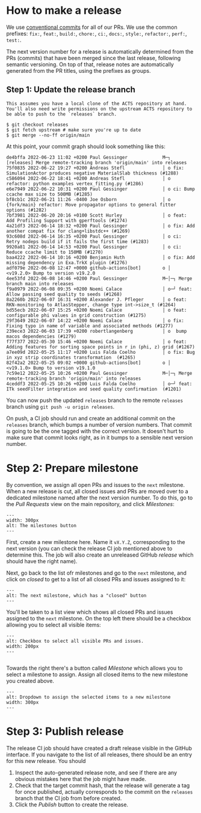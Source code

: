 # How to make a release

We use [conventional commits](https://www.conventionalcommits.org/en/v1.0.0/#summary) for all of our PRs. We use the common prefixes: `fix:`, `feat:`, `build:`, `chore:`, `ci:`, `docs:`, `style:`, `refactor:`, `perf:`, `test:`.

The next version number for a release is automatically determined from the PRs (commits) that have been merged since the last release, following semantic versioning. On top of that, release notes are automatically generated from the PR titles, using the prefixes as groups.

## Step 1: Update the release branch

```{note}
This assumes you have a local clone of the ACTS repository at hand.
You'll also need write permissions on the upstream ACTS repository to be able to push to the `releases` branch.
```


```console
$ git checkout releases
$ git fetch upstream # make sure you're up to date
$ git merge --no-ff origin/main
```

At this point, your commit graph should look something like this:

```
de4bffa 2022-06-23 11:02 +0200 Paul Gessinger             M─┐ [releases] Merge remote-tracking branch 'origin/main' into releases
75f0835 2022-06-22 19:27 +0200 Andreas Stefl              │ o fix: SimulationActor produces negative MaterialSlab thickness (#1288)
c586094 2022-06-22 18:41 +0200 Andreas Stefl              │ o refactor: python examples vertex_fitting.py (#1286)
e6e7949 2022-06-22 10:31 +0200 Paul Gessinger             │ o ci: Bump ccache max size to 500MB (#1285)
bf8cb1c 2022-06-21 11:26 -0400 Joe Osborn                 │ o {fork/main} refactor: Move propagator options to general fitter options (#1282)
7bf3981 2022-06-20 20:16 +0100 Scott Hurley               │ o feat: Add Profiling Support with gperftools (#1274)
4a21df3 2022-06-14 18:32 +0200 Paul Gessinger             │ o fix: Add another compat fix for clang+libstdc++ (#1269)
93c608d 2022-06-14 16:35 +0200 Paul Gessinger             │ o ci: Retry nodeps build if it fails the first time (#1283)
9920a81 2022-06-14 14:53 +0200 Paul Gessinger             │ o ci: Reduce ccache limit to 150MB (#1270)
baa4222 2022-06-14 10:16 +0200 Benjamin Huth              │ o fix: Add missing dependency in Exa.TrkX plugin (#1276)
adf079e 2022-06-08 12:47 +0000 github-actions[bot]        o │ <v19.2.0> Bump to version v19.2.0
4ee53fd 2022-06-08 14:46 +0200 Paul Gessinger             M─│─┐ Merge branch main into releases
f9a0979 2022-06-08 09:35 +0200 Noemi Calace               │ o─┘ feat: Allow passing seed quality to seeds (#1268)
8a2260b 2022-06-07 16:31 +0200 Alexander J. Pfleger       │ o feat: RKN-monitoring to AtlasStepper, change type int->size_t (#1264)
bd55ecb 2022-06-07 15:25 +0200 Noemi Calace               │ o feat: configurable phi values in grid construction (#1275)
29f3649 2022-06-07 14:22 +0200 Noemi Calace               │ o fix: Fixing typo in name of variable and associated methods (#1277)
239ece3 2022-06-03 17:39 +0200 robertlangenberg           │ o  bump macos dependencies (#1279)
f77f377 2022-05-30 15:46 +0200 Noemi Calace               │ o feat: Adding features for sorting space points in r in (phi, z) grid (#1267)
a7ee09d 2022-05-25 11:17 +0200 Luis Falda Coelho          │ o fix: Bug in xyz strip coordinates transformation  (#1265)
82f42a2 2022-05-25 09:02 +0000 github-actions[bot]        o │ <v19.1.0> Bump to version v19.1.0
7c59e12 2022-05-25 10:26 +0200 Paul Gessinger             M─│─┐ Merge remote-tracking branch 'origin/main' into releases
4ceddf3 2022-05-25 10:26 +0200 Luis Falda Coelho          │ o─┘ feat: ITk seedFilter integration and seed quality confirmation  (#1201)
```

You can now push the updated `releases` branch to the remote `releases` branch using `git push -u origin releases`. 

On push, a CI job should run and create an additional commit on the `releases` branch, which bumps a number of version numbers. That commit is going to be the one tagged with the correct version. It doesn't hurt to make sure that commit looks right, as in it bumps to a sensible next version number.


# Step 2: Prepare milestone

By convention, we assign all open PRs and issues to the `next` milestone. When a new release is cut, all closed issues and PRs are moved over to a dedicated milestone named after the next version number. To do this, go to the *Pull Requests* view on the main repository, and click *Milestones*:

```{image} /figures/release/milestones.png
---
width: 300px
alt: The milestones button
---
```

First, create a new milestone here. Name it `vX.Y.Z`, corresponding to the next version (you can check the release CI job mentioned above to determine this. The job will also create an unreleased GitHub *release* which should have the right name).

Next, go back to the list ofr milestones and go to the `next` milestone, and click on *closed* to get to a list of all closed PRs and issues assigned to it:

```{image} /figures/release/next_milestone.png
---
alt: The next milestone, which has a "closed" button
---
```

You'll be taken to a list view which shows all closed PRs and issues assigned to the `next` milestone. On the top left there should be a checkbox allowing you to select all visible items:

```{image} /figures/release/select_all_closed.png
---
alt: Checkbox to select all visible PRs and issues.
width: 200px
---
```

```{note} The checkbox will only select the items on the visible page. If there are many items, it's possible you'll have to redo this step until it has been applied to all items.
```

Towards the right there's a button called *Milestone* which allows you to select a milestone to assign. Assign all closed items to the new milestone you created above.

```{image} /figures/release/milestone_drop.png
---
alt: Dropdown to assign the selected items to a new milestone
width: 300px
---
```

# Step 3: Publish release

The release CI job should have created a draft release visible in the GitHub interface. If you navigate to the list of all releases, there should be an entry for this new release. You should

1. Inspect the auto-generated release note, and see if there are any obvious mistakes here that the job might have made.
2. Check that the target commit hash, that the release will generate a tag for once published, actually corresponds to the commit on the `releases` branch that the CI job from before created.
3. Click the *Publish* button to create the release.
